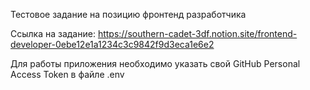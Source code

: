 Тестовое задание на позицию фронтенд разработчика

Ссылка на задание: https://southern-cadet-3df.notion.site/frontend-developer-0ebe12e1a1234c3c9842f9d3eca1e6e2

Для работы приложения необходимо указать свой GitHub Personal Access Token в файле .env
